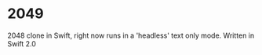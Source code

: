 2049
====

2048 clone in Swift, right now runs in a 'headless' text only mode.
Written in Swift 2.0
